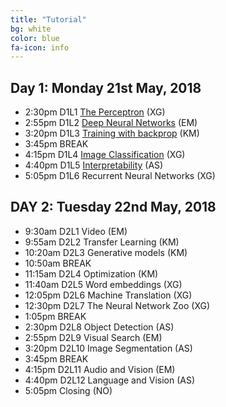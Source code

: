 ```yaml
---
title: "Tutorial"
bg: white
color: blue
fa-icon: info
---
```


## Day 1: Monday 21st May, 2018

- 2:30pm D1L1 [The Perceptron][D1L1] (XG) 
- 2:55pm D1L2 [Deep Neural Networks][D1L2] (EM)
- 3:20pm D1L3 [Training with backprop][D1L3] (KM)
- 3:45pm BREAK
- 4:15pm D1L4 [Image Classification][D1L4] (XG)
- 4:40pm D1L5 [Interpretability][D1L5] (AS)
- 5:05pm D1L6 Recurrent Neural Networks (XG) 

## DAY 2: Tuesday 22nd May, 2018

- 9:30am D2L1 Video (EM) 
- 9:55am D2L2 Transfer Learning (KM) 
- 10:20am D2L3 Generative models (KM)
- 10:50am BREAK
- 11:15am D2L4 Optimization (KM)
- 11:40am D2L5 Word embeddings (XG)
- 12:05pm D2L6 Machine Translation (XG)
- 12:30pm D2L7 The Neural Network Zoo (XG)
- 1:05pm BREAK
- 2:30pm D2L8 Object Detection (AS)
- 2:55pm D2L9 Visual Search (EM)
- 3:20pm D2L10 Image Segmentation (AS)
- 3:45pm BREAK
- 4:15pm D2L11 Audio and Vision (EM)
- 4:40pm D2L12 Language and Vision (AS)
- 5:05pm Closing (NO)

[D1L1]: https://github.com/telecombcn-dl/2018-dlmm/raw/master/D1L01_ThePerceptron.pdf
[D1L2]: https://github.com/telecombcn-dl/2018-dlmm/raw/master/D1L02_Deep.pdf
[D1L3]: https://github.com/telecombcn-dl/2018-dlmm/raw/master/D1L03_Backprop.pdf
[D1L4]: https://github.com/telecombcn-dl/2018-dlmm/raw/master/D1L04_ImageNet.pdf
[D1L5]: https://github.com/telecombcn-dl/2018-dlmm/raw/master/D1L05_Visualization.pdf
